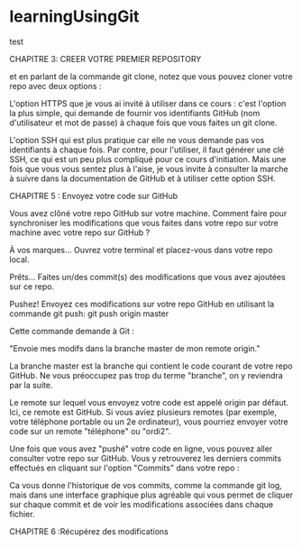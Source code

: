 # learningUsingGit
test


CHAPITRE 3: CREER VOTRE PREMIER REPOSITORY

et en parlant de la commande git clone, notez que vous pouvez cloner votre repo avec deux options : 

L'option HTTPS que je vous ai  invité à utiliser dans ce cours : c'est l'option la plus simple, qui demande de fournir vos identifiants GitHub (nom d'utilisateur et mot de passe) à chaque fois que vous faites un git clone. 

L'option SSH qui est plus pratique car elle ne vous demande pas vos identifiants à chaque fois. Par contre, pour l'utiliser, il faut générer une clé SSH, ce qui est un peu plus compliqué pour ce cours d'initiation. Mais une fois que vous vous sentez plus à l'aise, je vous invite à consulter la marche à suivre dans la documentation de GitHub et à utiliser cette option SSH.  


CHAPITRE 5 : Envoyez votre code sur GitHub

Vous avez clôné votre repo GitHub sur votre machine. Comment faire pour synchroniser les modifications que vous faites dans votre repo sur votre machine avec votre repo sur GitHub ?

À vos marques... Ouvrez votre terminal et placez-vous dans votre repo local.

Prêts... Faites un/des commit(s) des modifications que vous avez ajoutées sur ce repo.

Pushez! Envoyez ces modifications sur votre repo GitHub en utilisant la commande git push:
git push origin master


Cette commande demande à Git :

"Envoie mes modifs dans la branche master de mon remote origin."

 La branche master est la branche qui contient le code courant de votre repo GitHub. Ne vous préoccupez pas trop du terme "branche", on y reviendra par la suite.

Le remote sur lequel vous envoyez votre code est appelé origin par défaut. Ici, ce remote est GitHub. Si vous aviez plusieurs remotes (par exemple, votre téléphone portable ou un 2e ordinateur), vous pourriez envoyer votre code sur un remote "téléphone" ou "ordi2".

Une fois que vous avez "pushé" votre code en ligne, vous pouvez aller consulter votre repo sur GitHub. Vous y retrouverez les derniers commits effectués en cliquant sur l'option "Commits" dans votre repo : 

Ca vous donne l'historique de vos commits, comme la commande git log, mais dans une interface graphique plus agréable qui vous permet de cliquer sur chaque commit et de voir les modifications associées dans chaque fichier. 



CHAPITRE 6 :Récupérez des modifications